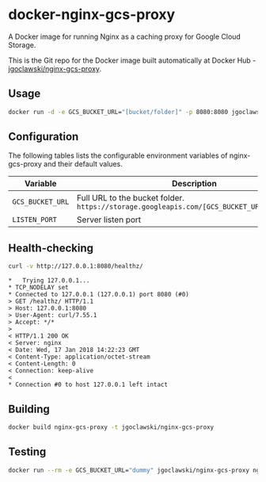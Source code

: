 # docker-nginx-gcs-proxy
A Docker image for running Nginx as a caching proxy for Google Cloud Storage.

This is the Git repo for the Docker image built automatically at Docker Hub - 
[jgoclawski/nginx-gcs-proxy](https://hub.docker.com/r/jgoclawski/nginx-gcs-proxy/).

## Usage

```bash
docker run -d -e GCS_BUCKET_URL="[bucket/folder]" -p 8080:8080 jgoclawski/nginx-gcs-proxy

```

## Configuration

The following tables lists the configurable environment variables of nginx-gcs-proxy and their default values.

Variable | Description | Default
--- | --- | ---
`GCS_BUCKET_URL` | Full URL to the bucket folder. `https://storage.googleapis.com/[GCS_BUCKET_URL]/index.html` | None - required!
`LISTEN_PORT` | Server listen port | 8080

## Health-checking

```bash
curl -v http://127.0.0.1:8080/healthz/

```
```
*   Trying 127.0.0.1...
* TCP_NODELAY set
* Connected to 127.0.0.1 (127.0.0.1) port 8080 (#0)
> GET /healthz/ HTTP/1.1
> Host: 127.0.0.1:8080
> User-Agent: curl/7.55.1
> Accept: */*
> 
< HTTP/1.1 200 OK
< Server: nginx
< Date: Wed, 17 Jan 2018 14:22:23 GMT
< Content-Type: application/octet-stream
< Content-Length: 0
< Connection: keep-alive
< 
* Connection #0 to host 127.0.0.1 left intact
```

## Building

```bash
docker build nginx-gcs-proxy -t jgoclawski/nginx-gcs-proxy

```

## Testing

```bash
docker run --rm -e GCS_BUCKET_URL="dummy" jgoclawski/nginx-gcs-proxy nginx -t
```
